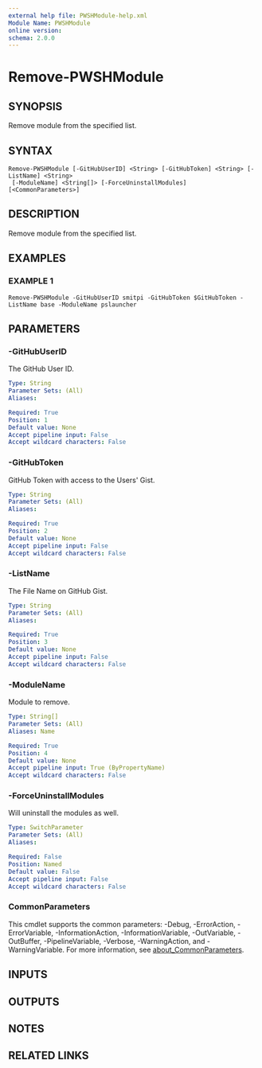 ```yaml
---
external help file: PWSHModule-help.xml
Module Name: PWSHModule
online version:
schema: 2.0.0
---
```


# Remove-PWSHModule

## SYNOPSIS
Remove module from the specified list.

## SYNTAX

```
Remove-PWSHModule [-GitHubUserID] <String> [-GitHubToken] <String> [-ListName] <String>
 [-ModuleName] <String[]> [-ForceUninstallModules] [<CommonParameters>]
```

## DESCRIPTION
Remove module from the specified list.

## EXAMPLES

### EXAMPLE 1
```
Remove-PWSHModule -GitHubUserID smitpi -GitHubToken $GitHubToken -ListName base -ModuleName pslauncher
```

## PARAMETERS

### -GitHubUserID
The GitHub User ID.

```yaml
Type: String
Parameter Sets: (All)
Aliases:

Required: True
Position: 1
Default value: None
Accept pipeline input: False
Accept wildcard characters: False
```

### -GitHubToken
GitHub Token with access to the Users' Gist.

```yaml
Type: String
Parameter Sets: (All)
Aliases:

Required: True
Position: 2
Default value: None
Accept pipeline input: False
Accept wildcard characters: False
```

### -ListName
The File Name on GitHub Gist.

```yaml
Type: String
Parameter Sets: (All)
Aliases:

Required: True
Position: 3
Default value: None
Accept pipeline input: False
Accept wildcard characters: False
```

### -ModuleName
Module to remove.

```yaml
Type: String[]
Parameter Sets: (All)
Aliases: Name

Required: True
Position: 4
Default value: None
Accept pipeline input: True (ByPropertyName)
Accept wildcard characters: False
```

### -ForceUninstallModules
Will uninstall the modules as well.

```yaml
Type: SwitchParameter
Parameter Sets: (All)
Aliases:

Required: False
Position: Named
Default value: False
Accept pipeline input: False
Accept wildcard characters: False
```

### CommonParameters
This cmdlet supports the common parameters: -Debug, -ErrorAction, -ErrorVariable, -InformationAction, -InformationVariable, -OutVariable, -OutBuffer, -PipelineVariable, -Verbose, -WarningAction, and -WarningVariable. For more information, see [about_CommonParameters](http://go.microsoft.com/fwlink/?LinkID=113216).

## INPUTS

## OUTPUTS

## NOTES

## RELATED LINKS
